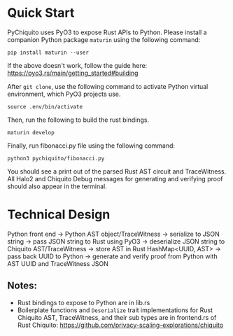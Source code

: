 # Quick Start
PyChiquito uses PyO3 to expose Rust APIs to Python. Please install a companion Python package `maturin` using the following command:
```
pip install maturin --user
```
If the above doesn't work, follow the guide here: https://pyo3.rs/main/getting_started#building

After `git clone`, use the following command to activate Python virtual environment, which PyO3 projects use.
```
source .env/bin/activate
```

Then, run the following to build the rust bindings.
```
maturin develop
```

Finally, run fibonacci.py file using the following command:
```
python3 pychiquito/fibonacci.py
```

You should see a print out of the parsed Rust AST circuit and TraceWitness. All Halo2 and Chiquito Debug messages for generating and verifying proof should also appear in the terminal.

# Technical Design
Python front end -> Python AST object/TraceWitness -> serialize to JSON string -> pass JSON string to Rust using PyO3 -> deserialize JSON string to Chiquito AST/TraceWitness -> store AST in Rust HashMap<UUID, AST> -> pass back UUID to Python -> generate and verify proof from Python with AST UUID and TraceWitness JSON
## Notes:
- Rust bindings to expose to Python are in lib.rs
- Boilerplate functions and `Deserialize` trait implementations for Rust Chiquito AST, TraceWitness, and their sub types are in frontend.rs of Rust Chiquito: https://github.com/privacy-scaling-explorations/chiquito
